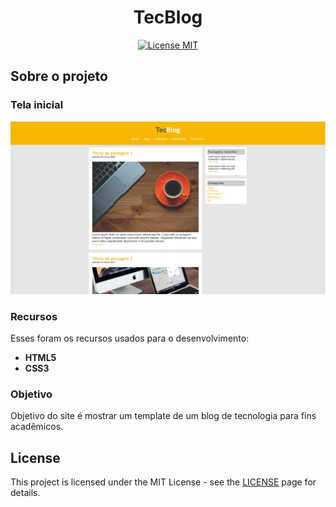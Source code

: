<p align="center">
  <h1 align="center">TecBlog</h1>
</p>

<p align="center">
  <a href="https://opensource.org/licenses/MIT">
    <img src="https://img.shields.io/badge/License-MIT-blue.svg" alt="License MIT">
  </a>
</p>

## Sobre o projeto
### Tela inicial

<img src="/tela-inicial-tecblog.PNG" ></img>

### Recursos

Esses foram os recursos usados para o desenvolvimento:

- **HTML5** 
- **CSS3** 

### Objetivo

Objetivo do site é mostrar um template de um blog de tecnologia para fins acadêmicos.

## License

This project is licensed under the MIT License - see the [LICENSE](https://opensource.org/licenses/MIT) page for details.
